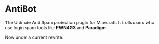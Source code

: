 AntiBot
==========

The Ultimate Anti Spam protection plugin for Minecraft.  It trolls users who use login spam tools like **PWN4G3** and **Paradigm**.

Now under a current rewrite.